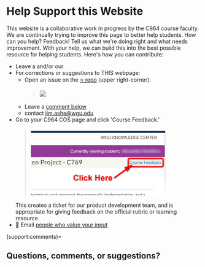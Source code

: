 # Help Support this Website

This website is a collaborative work in progress by the C964 course faculty. We are continually trying to improve this page to better help students. How can you help? Feedback! Tell us what we're doing right and what needs improvement. With your help, we can build this into the best possible resource for helping students. Here's how you can contribute:

- Leave a  and/or our 
- For corrections or suggestions to THIS webpage:
  - Open an issue on the [⭐ repo](https://github.com/ashejim/C964) (upper right-corner).
    > <img src="https://github.com/ashejim/C769/blob/main/url_images/github-open-issue?raw=true" height="75px" />
  - Leave a [comment below](support:comments)
  - contact [jim.ashe@wgu.edu](mailto:ugcapstoneit@wgu.edu&subject=C964%20website%20feedback&body=Your%20feedback%20here.%20Thank%20you!)
- Go to your C964 COS page and click 'Course Feedback.'
    > <img src="https://github.com/ashejim/C769/blob/main/url_images/course_feedback_link.png?raw=true" height="175px" />
    This creates a ticket for our product development team, and is appropriate for giving feedback on the official rubric or learning resource.
- 📧 Email [people who value your input](mailto:ugcapstoneit@wgu.edu?cc=betsey.stadelmann@wgu.edu;dave.huff@wgu.edu&subject=C964%20website%20feedback&body=Your%20feedback%20here.%20Thank%20you!)

(support:comments)=
## Questions, comments, or suggestions?

<script
   type="text/javascript"
   src="https://utteranc.es/client.js"
   async="async"
   repo="ashejim/C964"
   issue-term="pathname"
   theme="github-light"
   label="💬 comment"
   crossorigin="anonymous"
/>